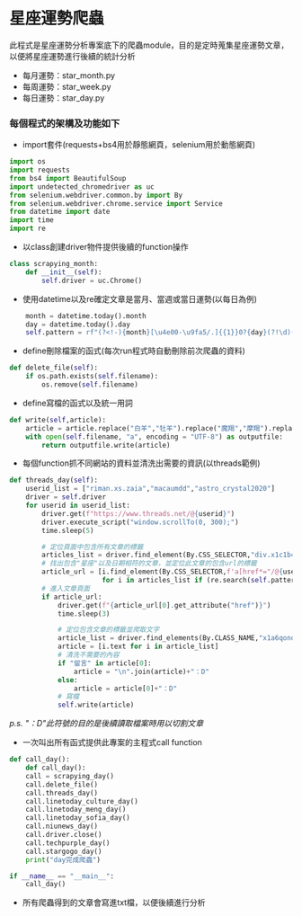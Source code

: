 # **星座運勢爬蟲**

此程式是星座運勢分析專案底下的爬蟲module，目的是定時蒐集星座運勢文章，以便將星座運勢進行後續的統計分析

* 每月運勢：star_month.py
* 每周運勢：star_week.py
* 每日運勢：star_day.py



### 每個程式的架構及功能如下

* import套件(requests+bs4用於靜態網頁，selenium用於動態網頁)
```python
import os
import requests
from bs4 import BeautifulSoup
import undetected_chromedriver as uc
from selenium.webdriver.common.by import By
from selenium.webdriver.chrome.service import Service
from datetime import date
import time
import re
```

* 以class創建driver物件提供後續的function操作
```python
class scrapying_month:
    def __init__(self):
        self.driver = uc.Chrome()
```

* 使用datetime以及re確定文章是當月、當週或當日運勢(以每日為例)
```python
    month = datetime.today().month
    day = datetime.today().day
    self.pattern = rf"(?<!-){month}[\u4e00-\u9fa5/.]{{1}}0?{day}(?!\d)(?!-)"
```

* define刪除檔案的函式(每次run程式時自動刪除前次爬蟲的資料)
```python
def delete_file(self):
    if os.path.exists(self.filename): 
        os.remove(self.filename) 
```

* define寫檔的函式以及統一用詞
```python
def write(self,article):
    article = article.replace("白羊","牡羊").replace("魔羯","摩羯").replace("天平","天秤")
    with open(self.filename, "a", encoding = "UTF-8") as outputfile:
        return outputfile.write(article)
```

* 每個function抓不同網站的資料並清洗出需要的資訊(以threads範例)
```python
def threads_day(self):
    userid_list = ["riman.xs.zaia","macaumdd","astro_crystal2020"]
    driver = self.driver
    for userid in userid_list:
        driver.get(f"https://www.threads.net/@{userid}")
        driver.execute_script("window.scrollTo(0, 300);")
        time.sleep(5)

        # 定位頁面中包含所有文章的標籤
        articles_list = driver.find_element(By.CSS_SELECTOR,"div.x1c1b4dv.x13dflua.x11xpdln").find_elements(By.CSS_SELECTOR, "div.x9f619.x1n2onr6.x1ja2u2z")
        # 找出包含"星座"以及日期相符的文章，並定位此文章的包含url的標籤
        article_url = [i.find_element(By.CSS_SELECTOR,f'a[href*="/@{userid}/post/"]')
                       for i in articles_list if (re.search(self.pattern,i.text) and "星座" in i.text)]
        # 進入文章頁面
        if article_url:
            driver.get(f"{article_url[0].get_attribute("href")}")
            time.sleep(3)

            # 定位包含文章的標籤並爬取文字
            article_list = driver.find_elements(By.CLASS_NAME,"x1a6qonq")[0:3]
            article = [i.text for i in article_list]
            # 清洗不需要的內容
            if "留言" in article[0]:
                article = "\n".join(article)+"：D"
            else:
                article = article[0]+"：D"
            # 寫檔
            self.write(article)
```
*p.s. "：D"此符號的目的是後續讀取檔案時用以切割文章*

* 一次叫出所有函式提供此專案的主程式call function
```python
def call_day():
    def call_day():
    call = scrapying_day()
    call.delete_file()
    call.threads_day()
    call.linetoday_culture_day()
    call.linetoday_meng_day()
    call.linetoday_sofia_day()
    call.niunews_day()       
    call.driver.close()
    call.techpurple_day()
    call.stargogo_day()        
    print("day完成爬蟲")

if __name__ == "__main__":
    call_day()
```

* 所有爬蟲得到的文章會寫進txt檔，以便後續進行分析
